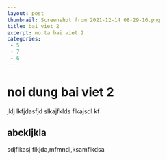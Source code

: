 ```yaml
---
layout: post
thumbnail: Screenshot from 2021-12-14 08-29-16.png
title: bai viet 2
excerpt: mo ta bai viet 2
categories: 
 - 5
 - 7
 - 6
---
```

# noi dung bai viet 2
jklj lkfjdasfjd slkajfklds flkajsdl kf
## abckljkla
sdjflkasj flkjda,mfmndl,ksamflkdsa 